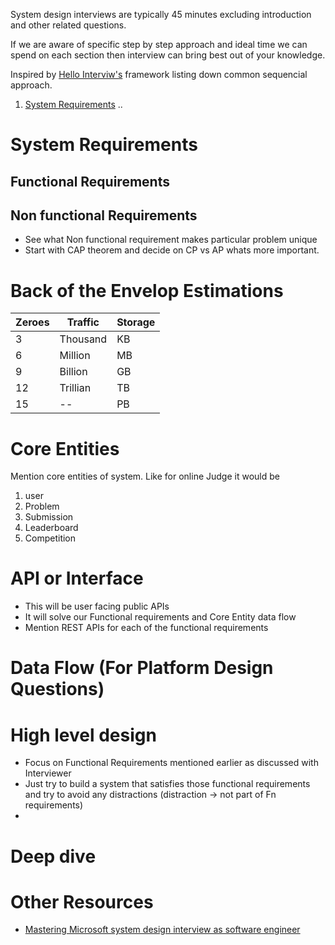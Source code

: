 System design interviews are typically 45 minutes excluding introduction and other related questions.

If we are aware of specific step by step approach and ideal time we can spend on each section then interview can bring best out of your knowledge.

Inspired by [Hello Interviw's](https://www.hellointerview.com/) framework listing down common sequencial approach.

1. [System Requirements](#system-requirements)
..

# System Requirements

## Functional Requirements

## Non functional Requirements

- See what Non functional requirement makes particular problem unique
- Start with CAP theorem and decide on CP vs AP whats more important.

# Back of the Envelop Estimations


|Zeroes|Traffic|Storage|
|--|--|--|
|3|Thousand|KB|
|6|Million|MB|
|9|Billion|GB|
|12|Trillian|TB|
|15|--|PB|


# Core Entities

Mention core entities of system. Like for online Judge it would be
1. user
2. Problem
3. Submission
4. Leaderboard
5. Competition

# API or Interface

- This will be user facing public APIs
- It will solve our Functional requirements and Core Entity data flow
- Mention REST APIs for each of the functional requirements

# Data Flow (For Platform Design Questions)

# High level design

- Focus on Functional Requirements mentioned earlier as discussed with Interviewer
- Just try to build a system that satisfies those functional requirements and try to avoid any distractions (distraction -> not part of Fn requirements)
- 

# Deep dive

# Other Resources
- [Mastering Microsoft system design interview as software engineer
](https://grokkingtechinterview.com/mastering-microsoft-system-design-interview-as-software-engineer-3089096f317e)